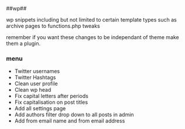 ##wp##

wp snippets including but not limited to certain template types such as archive pages to functions.php tweaks

remember if you want these changes to be independant of theme make them a plugin.

### menu ###

+ Twitter usernames
+ Twitter Hashtags
+ Clean user profile
+ Clean wp head
+ Fix capital letters after periods
+ Fix capitalisation on post titles
+ Add all settings page
+ Add authors filter drop down to all posts in admin
+ Add from email name and from email address

